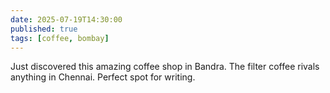 ```yaml
---
date: 2025-07-19T14:30:00
published: true
tags: [coffee, bombay]
---
```


Just discovered this amazing coffee shop in Bandra. The filter coffee rivals anything in Chennai. Perfect spot for writing.